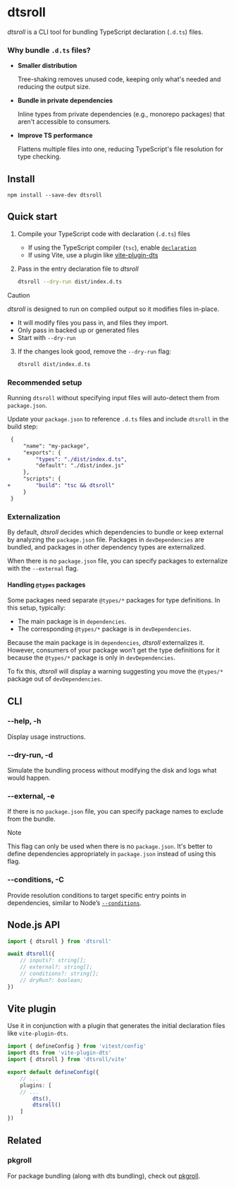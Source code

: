 # dtsroll

_dtsroll_ is a CLI tool for bundling TypeScript declaration (`.d.ts`) files.

### Why bundle `.d.ts` files?

- **Smaller distribution**

    Tree-shaking removes unused code, keeping only what's needed and reducing the output size.

- **Bundle in private dependencies**

    Inline types from private dependencies (e.g., monorepo packages) that aren't accessible to consumers.

- **Improve TS performance**

    Flattens multiple files into one, reducing TypeScript's file resolution for type checking.

## Install
```
npm install --save-dev dtsroll
```

## Quick start

1. Compile your TypeScript code with declaration (`.d.ts`) files
    - If using the TypeScript compiler (`tsc`), enable [`declaration`](https://www.typescriptlang.org/tsconfig/#declaration)
    - If using Vite, use a plugin like [vite-plugin-dts](https://www.npmjs.com/package/vite-plugin-dts)

2. Pass in the entry declaration file to _dtsroll_

    ```sh
    dtsroll --dry-run dist/index.d.ts
    ```

> [!CAUTION]
> _dtsroll_ is designed to run on compiled output so it modifies files in-place.
> - It will modify files you pass in, and files they import.
> - Only pass in backed up or generated files
> - Start with `--dry-run`

3. If the changes look good, remove the `--dry-run` flag:

    ```sh
    dtsroll dist/index.d.ts
    ```

### Recommended setup

Running `dtsroll` without specifying input files will auto-detect them from `package.json`.

Update your `package.json` to reference `.d.ts` files and include `dtsroll` in the build step:  
```diff
 {
     "name": "my-package",
     "exports": {
+        "types": "./dist/index.d.ts",
         "default": "./dist/index.js"
     },
     "scripts": {
+        "build": "tsc && dtsroll"
     }
 }
```

### Externalization

By default, _dtsroll_ decides which dependencies to bundle or keep external by analyzing the `package.json` file. Packages in `devDependencies` are bundled, and packages in other dependency types are externalized.

When there is no `package.json` file, you can specify packages to externalize with the `--external` flag.

#### Handling `@types` packages

Some packages need separate `@types/*` packages for type definitions. In this setup, typically:

- The main package is in `dependencies`.
- The corresponding `@types/*` package is in `devDependencies`.

Because the main package is in `dependencies`,  _dtsroll_ externalizes it. However, consumers of your package won’t get the type definitions for it because the `@types/*` package is only in `devDependencies`.

To fix this, _dtsroll_ will display a warning suggesting you move the `@types/*` package out of `devDependencies`.

## CLI

### --help, -h
Display usage instructions.

### --dry-run, -d
Simulate the bundling process without modifying the disk and logs what would happen.

### --external, -e
If there is no `package.json` file, you can specify package names to exclude from the bundle.

> [!NOTE]
> This flag can only be used when there is no `package.json`. It's better to define dependencies appropriately in `package.json` instead of using this flag.

### --conditions, -C
Provide resolution conditions to target specific entry points in dependencies, similar to Node’s [`--conditions`](https://nodejs.org/api/cli.html#-c-condition---conditionscondition).

## Node.js API
```ts
import { dtsroll } from 'dtsroll'

await dtsroll({
    // inputs?: string[];
    // external?: string[];
    // conditions?: string[];
    // dryRun?: boolean;
})
```

## Vite plugin

Use it in conjunction with a plugin that generates the initial declaration files like `vite-plugin-dts`.

```ts
import { defineConfig } from 'vitest/config'
import dts from 'vite-plugin-dts'
import { dtsroll } from 'dtsroll/vite'

export default defineConfig({
    // ...
    plugins: [
    // ...
        dts(),
        dtsroll()
    ]
})
```

## Related

### pkgroll
For package bundling (along with dts bundling), check out [pkgroll](https://github.com/privatenumber/pkgroll).
